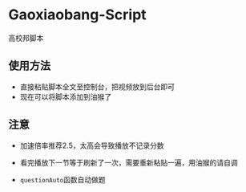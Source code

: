 # Gaoxiaobang-Script
高校邦脚本

## 使用方法
  * 直接粘贴脚本全文至控制台，把视频放到后台即可
  * 现在可以将脚本添加到油猴了

## 注意
* 加速倍率推荐2.5，太高会导致播放不记录分数

* 看完播放下一节等于刷新了一次，需要重新粘贴一遍，用油猴的请自调

* `questionAuto`函数自动做题
